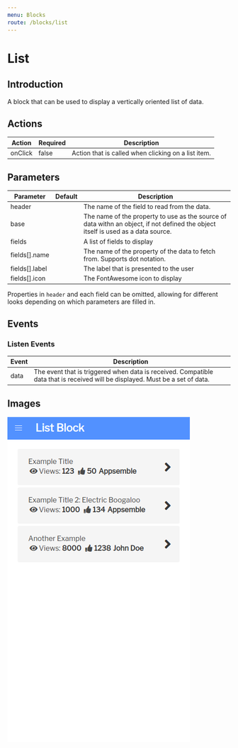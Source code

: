 ```yaml
---
menu: Blocks
route: /blocks/list
---
```


# List

## Introduction

A block that can be used to display a vertically oriented list of data.

## Actions

| Action  | Required | Description                                         |
| ------- | -------- | --------------------------------------------------- |
| onClick | false    | Action that is called when clicking on a list item. |

## Parameters

| Parameter      | Default | Description                                                                                                                       |
| -------------- | ------- | --------------------------------------------------------------------------------------------------------------------------------- |
| header         |         | The name of the field to read from the data.                                                                                      |
| base           |         | The name of the property to use as the source of data withn an object, if not defined the object itself is used as a data source. |
| fields         |         | A list of fields to display                                                                                                       |
| fields[].name  |         | The name of the property of the data to fetch from. Supports dot notation.                                                        |
| fields[].label |         | The label that is presented to the user                                                                                           |
| fields[].icon  |         | The FontAwesome icon to display                                                                                                   |

Properties in `header` and each field can be omitted, allowing for different looks depending on
which parameters are filled in.

## Events

### Listen Events

| Event | Description                                                                                                                   |
| ----- | ----------------------------------------------------------------------------------------------------------------------------- |
| data  | The event that is triggered when data is received. Compatible data that is received will be displayed. Must be a set of data. |

## Images

<span class="screenshot"></span>

![Table screenshot](../images/list.png)
